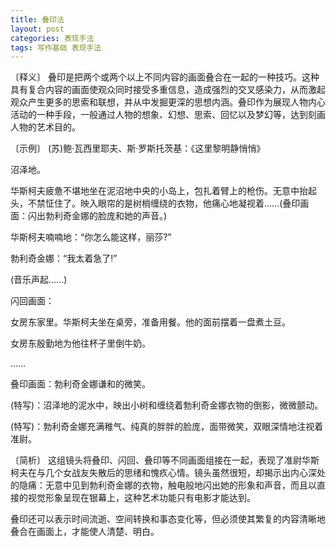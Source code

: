 ```yaml
---
title: 叠印法
layout: post
categories: 表现手法
tags: 写作基础 表现手法
---
```


〔释义〕 叠印是把两个或两个以上不同内容的画面叠合在一起的一种技巧。这种具有复合内容的画面使观众同时接受多重信息，造成强烈的交叉感染力，从而激起观众产生更多的思索和联想，并从中发掘更深的思想内涵。叠印作为展现人物内心活动的一种手段，一般通过人物的想象、幻想、思索、回忆以及梦幻等，达到刻画人物的艺术目的。

〔示例〕 (苏)鲍·瓦西里耶夫、斯·罗斯托茨基：《这里黎明静悄悄》

沼泽地。

华斯柯夫疲惫不堪地坐在泥沼地中央的小岛上，包扎着臂上的枪伤。无意中抬起头，不禁怔住了。映入眼帘的是树梢缠绕的衣物，他痛心地凝视着……(叠印画面：闪出勃利奇金娜的脸庞和她的声音。)

华斯柯夫喃喃地：“你怎么能这样，丽莎?”

勃利奇金娜：“我太着急了!”

(音乐声起……)

闪回画面：

女房东家里。华斯柯夫坐在桌旁，准备用餐。他的面前摆着一盘煮土豆。

女房东殷勤地为他往杯子里倒牛奶。

……

叠印画面：勃利奇金娜谦和的微笑。

(特写)：沼泽地的泥水中，映出小树和缠绕着勃利奇金娜衣物的倒影，微微颤动。

(特写)：勃利奇金娜充满稚气、纯真的胖胖的脸庞，面带微笑，双眼深情地注视着准尉。

〔简析〕 这组镜头将叠印、闪回、叠印等不同画面组接在一起，表现了准尉华斯柯夫在与几个女战友失散后的思绪和愧疚心情。镜头虽然很短，却揭示出内心深处的隐痛：无意中见到勃利奇金娜的衣物，触电般地闪出她的形象和声音，而且以直接的视觉形象呈现在银幕上，这种艺术功能只有电影才能达到。

叠印还可以表示时间流逝、空间转换和事态变化等，但必须使其繁复的内容清晰地叠合在画面上，才能使人清楚、明白。 